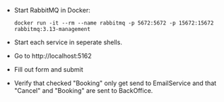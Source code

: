 - Start RabbitMQ in Docker:

  `docker run -it --rm --name rabbitmq -p 5672:5672 -p 15672:15672 rabbitmq:3.13-management`

- Start each service in seperate shells.

- Go to http://localhost:5162

- Fill out form and submit

- Verify that checked "Booking" only get send to EmailService and that "Cancel" and "Booking" are sent to BackOffice. 

